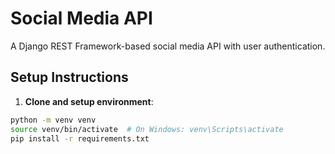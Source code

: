 # Social Media API

A Django REST Framework-based social media API with user authentication.

## Setup Instructions

1. **Clone and setup environment**:
```bash
python -m venv venv
source venv/bin/activate  # On Windows: venv\Scripts\activate
pip install -r requirements.txt